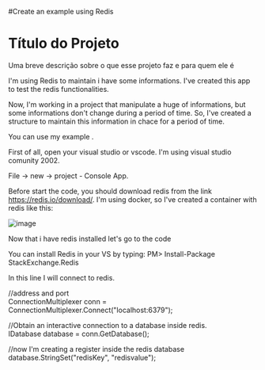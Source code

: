 #Create an example using Redis 

# Título do Projeto

Uma breve descrição sobre o que esse projeto faz e para quem ele é




I'm using Redis to maintain i have some informations. I've created this app to test the redis functionalities.

Now, I'm working in a project that manipulate a huge of informations, but some informations don't change during a period of time.
So, I've created a structure to maintain this information in chace for a period of time.

You can use my example .

First of all, open your visual studio or vscode. I'm using visual studio comunity 2002.

File ->  new -> project - Console App.

Before start the code, you should download redis from the link https://redis.io/download/. I'm using docker, so I've created a container with redis like this:

![image](https://user-images.githubusercontent.com/2035948/220613418-fe8e88a2-3e90-4939-8e14-c9a6f2717663.png)


Now that i have redis installed let's go to the code

You can install Redis in your VS by typing:
PM> Install-Package StackExchange.Redis

In this line I will connect to redis.

//address and port </br>
ConnectionMultiplexer conn = ConnectionMultiplexer.Connect("localhost:6379");

//Obtain an interactive connection to a database inside redis.<br>
IDatabase database = conn.GetDatabase();

//now I'm creating a register inside the redis database <br>
database.StringSet("redisKey", "redisvalue");
